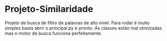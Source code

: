 # Projeto-Similaridade
Projeto de busca de filtro de palavras de alto nivel.
Para rodar é muito simples basta abrir o principal.py e pronto.
As classes estão mal otimizadas mas o motor de busca funciona perfeitamente.
